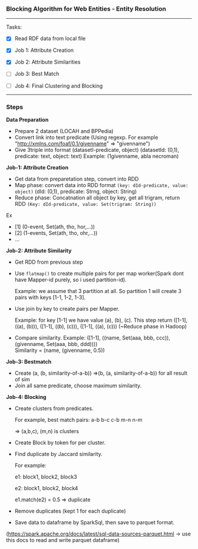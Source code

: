 ### Blocking Algorithm for Web Entities - Entity Resolution
   
---

Tasks:

- [x] Read RDF data from local file 
 
- [x] Job 1: Attribute Creation

- [x] Job 2: Attribute Similarities

- [ ] Job 3: Best Match

- [ ] Job 4: Final Clustering and Blocking

----

### Steps

**Data Preparation**
- Prepare 2 dataset (LOCAH and BPPedia)
- Convert link into text predicate (Using regexp. For example "<http://xmlns.com/foaf/0.1/givenname>" => "givenname")
- Give 3triple into format (datasetI-predicate, object) (datasetId: (0,1), predicate: text, object: text)
    Example: (1givenname, abla necroman)

**Job-1: Attribute Creation**
- Get data from preparetation step, convert into RDD
- Map phase: convert data into RDD format `(key: dId-predicate, value: object)` (dId: (0,1), predicate: Strng, object: String)
- Reduce phase: Concatnation all object by key, get all trigram, return RDD `(Key: dId-predicate, value: Set(trigram: String))`

Ex
- [1] (0-event, Set(ath, tho, hor,...))
- [2] (1-events, Set(ath, tho, ohr,...))
- ...

**Job-2: Attribute Similarity**
- Get RDD from previous step
- Use `flatmap()` to create multiple pairs for per map worker(Spark dont have Mapper-id purely, so i used partition-id).
    
    Example: we assume that 3 partition at all. 
    So partition 1 will create 3 pairs with keys [1-1, 1-2, 1-3].

- Use join by key to create pairs per Mapper. 
    
    Example: for key [1-1] we have value (a), (b), (c).
    This step return ([1-1], ((a), (b))), ([1-1], ((b), (c))), ([1-1], ((a), (c))) (~Reduce phase in Hadoop)
- Compare similarity.
    Example: ([1-1], ((name, Set(aaa, bbb, ccc)), (givenname, Set(aaa, bbb, ddd))))   
    Similarity = (name, (givenname, 0.5))

**Job-3: Bestmatch**
- Create (a, (b, similarity-of-a-b)) =>(b, (a, similarity-of-a-b)) for all result of sim 
- Join all same predicate, choose maximum similarity.

**Job-4: Blocking**

- Create clusters from predicates.

    For example, best match pairs:
    a-b
    b-c
    c-b
    m-n
    n-m
    
    => (a,b,c), (m,n) is clusters

- Create Block by token for per cluster.
- Find duplicate by Jaccard similarity.
  
  For example:
    
    e1: block1, block2, block3
    
    e2: block1, block2, block4
    
    e1.match(e2) = 0.5 => duplicate
 
- Remove duplicates (kept 1 for each duplicate)
- Save data to dataframe by SparkSql, then save to parquet format.

(https://spark.apache.org/docs/latest/sql-data-sources-parquet.html -> use this docs to read and write parquet dataframe)
